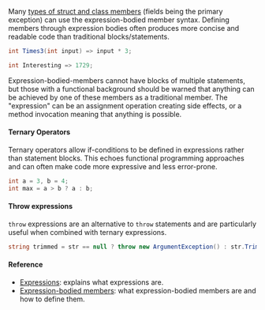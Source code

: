Many [types of struct and class members][expression-bodied-members] (fields being the primary exception) can use the expression-bodied member syntax. Defining members through expression bodies often produces more concise and readable code than traditional blocks/statements.

```csharp
int Times3(int input) => input * 3;

int Interesting => 1729;
```

Expression-bodied-members cannot have blocks of multiple statements, but those with a functional background should be warned that anything can be achieved by one of these members as a traditional member. The "expression" can be an assignment operation creating side effects, or a method invocation meaning that anything is possible.

#### Ternary Operators

Ternary operators allow if-conditions to be defined in expressions rather than statement blocks. This echoes functional programming approaches and can often make code more expressive and less error-prone.

```csharp
int a = 3, b = 4;
int max = a > b ? a : b;
```

#### Throw expressions

`throw` expressions are an alternative to `throw` statements and are particularly useful when combined with ternary expressions.

```csharp
string trimmed = str == null ? throw new ArgumentException() : str.Trim();
```

#### Reference

- [Expressions][expressions]: explains what expressions are.
- [Expression-bodied members][expression-bodied-members]: what expression-bodied members are and how to define them.

[expressions]: https://docs.microsoft.com/en-us/dotnet/csharp/programming-guide/statements-expressions-operators/expressions
[expression-bodied-members]: https://docs.microsoft.com/en-us/dotnet/csharp/programming-guide/statements-expressions-operators/expression-bodied-members
